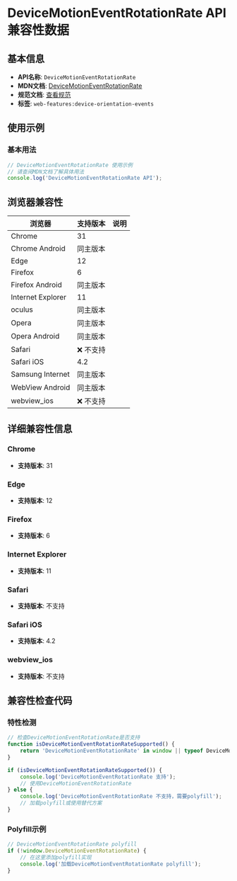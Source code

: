 # DeviceMotionEventRotationRate API 兼容性数据

## 基本信息

- **API名称**: `DeviceMotionEventRotationRate`
- **MDN文档**: [DeviceMotionEventRotationRate](https://developer.mozilla.org/docs/Web/API/DeviceMotionEventRotationRate)
- **规范文档**: [查看规范](https://w3c.github.io/deviceorientation/#devicemotioneventrotationrate)
- **标签**: `web-features:device-orientation-events`

## 使用示例

### 基本用法

```javascript
// DeviceMotionEventRotationRate 使用示例
// 请查阅MDN文档了解具体用法
console.log('DeviceMotionEventRotationRate API');
```

## 浏览器兼容性

| 浏览器 | 支持版本 | 说明 |
|--------|----------|------|
| Chrome | 31 |  |
| Chrome Android | 同主版本 |  |
| Edge | 12 |  |
| Firefox | 6 |  |
| Firefox Android | 同主版本 |  |
| Internet Explorer | 11 |  |
| oculus | 同主版本 |  |
| Opera | 同主版本 |  |
| Opera Android | 同主版本 |  |
| Safari | ❌ 不支持 |  |
| Safari iOS | 4.2 |  |
| Samsung Internet | 同主版本 |  |
| WebView Android | 同主版本 |  |
| webview_ios | ❌ 不支持 |  |

## 详细兼容性信息

### Chrome

- **支持版本**: 31

### Edge

- **支持版本**: 12

### Firefox

- **支持版本**: 6

### Internet Explorer

- **支持版本**: 11

### Safari

- **支持版本**: 不支持

### Safari iOS

- **支持版本**: 4.2

### webview_ios

- **支持版本**: 不支持

## 兼容性检查代码

### 特性检测

```javascript
// 检查DeviceMotionEventRotationRate是否支持
function isDeviceMotionEventRotationRateSupported() {
    return 'DeviceMotionEventRotationRate' in window || typeof DeviceMotionEventRotationRate !== 'undefined';
}

if (isDeviceMotionEventRotationRateSupported()) {
    console.log('DeviceMotionEventRotationRate 支持');
    // 使用DeviceMotionEventRotationRate
} else {
    console.log('DeviceMotionEventRotationRate 不支持，需要polyfill');
    // 加载polyfill或使用替代方案
}
```

### Polyfill示例

```javascript
// DeviceMotionEventRotationRate polyfill
if (!window.DeviceMotionEventRotationRate) {
    // 在这里添加polyfill实现
    console.log('加载DeviceMotionEventRotationRate polyfill');
}
```

